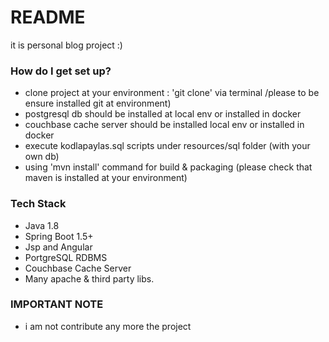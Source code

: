 # README #

it is personal blog project :)

### How do I get set up? ###


* clone project at your environment :  'git clone' via terminal /please to be ensure installed git at environment) 
* postgresql db should be installed at local env or installed in docker
* couchbase cache server should be installed local env or installed in docker
* execute kodlapaylas.sql scripts under resources/sql folder (with your own db)
* using 'mvn install' command for build & packaging (please check that maven is installed at your environment)

### Tech Stack ###

* Java 1.8
* Spring Boot 1.5+
* Jsp and Angular
* PortgreSQL RDBMS
* Couchbase Cache Server
* Many apache & third party libs.

### IMPORTANT NOTE ###

* i am not contribute any more the project
